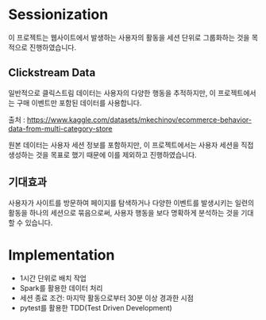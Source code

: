 # Sessionization
이 프로젝트는 웹사이트에서 발생하는 사용자의 활동을 세션 단위로 그룹화하는 것을 목적으로 진행하였습니다.

## Clickstream Data
일반적으로 클릭스트림 데이터는 사용자의 다양한 행동을 추적하지만, 이 프로젝트에서는 구매 이벤트만 포함된 데이터를 사용합니다. 

출처 : https://www.kaggle.com/datasets/mkechinov/ecommerce-behavior-data-from-multi-category-store

원본 데이터는 사용자 세션 정보를 포함하지만, 이 프로젝트에서는 사용자 세션을 직접 생성하는 것을 목표로 했기 때문에 이를 제외하고 진행하였습니다.

## 기대효과
사용자가 사이트를 방문하여 페이지를 탐색하거나 다양한 이벤트를 발생시키는 일련의 활동을 하나의 세션으로 묶음으로써, 사용자 행동을 보다 명확하게 분석하는 것을 기대할 수 있습니다.


# Implementation
- 1시간 단위로 배치 작업
- Spark를 활용한 데이터 처리
- 세션 종료 조건: 마지막 활동으로부터 30분 이상 경과한 시점
- pytest를 활용한 TDD(Test Driven Development)